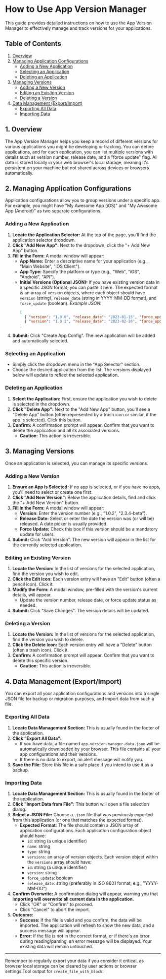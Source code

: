 # How to Use App Version Manager

This guide provides detailed instructions on how to use the App Version Manager to effectively manage and track versions for your applications.

## Table of Contents

1.  [Overview](#overview)
2.  [Managing Application Configurations](#managing-application-configurations)
    *   [Adding a New Application](#adding-a-new-application)
    *   [Selecting an Application](#selecting-an-application)
    *   [Deleting an Application](#deleting-an-application)
3.  [Managing Versions](#managing-versions)
    *   [Adding a New Version](#adding-a-new-version)
    *   [Editing an Existing Version](#editing-an-existing-version)
    *   [Deleting a Version](#deleting-a-version)
4.  [Data Management (Export/Import)](#data-management-exportimport)
    *   [Exporting All Data](#exporting-all-data)
    *   [Importing Data](#importing-data)

## 1. Overview

The App Version Manager helps you keep a record of different versions for various applications you might be developing or tracking. You can define applications, and for each application, you can list multiple versions with details such as version number, release date, and a "force update" flag. All data is stored locally in your web browser's local storage, meaning it's persistent on your machine but not shared across devices or browsers automatically.

## 2. Managing Application Configurations

Application configurations allow you to group versions under a specific app. For example, you might have "My Awesome App (iOS)" and "My Awesome App (Android)" as two separate configurations.

### Adding a New Application

1.  **Locate the Application Selector:** At the top of the page, you'll find the application selector dropdown.
2.  **Click "Add New App":** Next to the dropdown, click the "+ Add New App" button.
3.  **Fill in the Form:** A modal window will appear:
    *   **App Name:** Enter a descriptive name for your application (e.g., "Main Website", "iOS Client").
    *   **App Type:** Specify the platform or type (e.g., "Web", "iOS", "Android", "API").
    *   **Initial Versions (Optional JSON):** If you have existing version data in a specific JSON format, you can paste it here. The expected format is an array of version objects, where each object should have `version` (string), `release_date` (string in YYYY-MM-DD format), and `force_update` (boolean).
        *Example JSON:*
        ```json
        [
          { "version": "1.0.0", "release_date": "2023-01-15", "force_update": false },
          { "version": "1.0.1", "release_date": "2023-02-20", "force_update": true }
        ]
        ```
4.  **Submit:** Click "Create App Config". The new application will be added and automatically selected.

### Selecting an Application

*   Simply click the dropdown menu in the "App Selector" section.
*   Choose the desired application from the list. The versions displayed below will update to reflect the selected application.

### Deleting an Application

1.  **Select the Application:** First, ensure the application you wish to delete is selected in the dropdown.
2.  **Click "Delete App":** Next to the "Add New App" button, you'll see a "Delete App" button (often represented by a trash icon or similar, if the app is selected). Click this button.
3.  **Confirm:** A confirmation prompt will appear. Confirm that you want to delete the application and all its associated versions.
    *   **Caution:** This action is irreversible.

## 3. Managing Versions

Once an application is selected, you can manage its specific versions.

### Adding a New Version

1.  **Ensure an App is Selected:** If no app is selected, or if you have no apps, you'll need to select or create one first.
2.  **Click "Add New Version":** Below the application details, find and click the "+ Add New Version" button.
3.  **Fill in the Form:** A modal window will appear:
    *   **Version:** Enter the version number (e.g., "1.0.2", "2.3.4-beta").
    *   **Release Date:** Select or enter the date the version was (or will be) released. A date picker is usually provided.
    *   **Force Update:** Check this box if this version should be a mandatory update for users.
4.  **Submit:** Click "Add Version". The new version will appear in the list for the currently selected application.

### Editing an Existing Version

1.  **Locate the Version:** In the list of versions for the selected application, find the version you wish to edit.
2.  **Click the Edit Icon:** Each version entry will have an "Edit" button (often a pencil icon). Click it.
3.  **Modify the Form:** A modal window, pre-filled with the version's current details, will appear.
    *   Update the version number, release date, or force update status as needed.
4.  **Submit:** Click "Save Changes". The version details will be updated.

### Deleting a Version

1.  **Locate the Version:** In the list of versions for the selected application, find the version you wish to delete.
2.  **Click the Delete Icon:** Each version entry will have a "Delete" button (often a trash icon). Click it.
3.  **Confirm:** A confirmation prompt will appear. Confirm that you want to delete this specific version.
    *   **Caution:** This action is irreversible.

## 4. Data Management (Export/Import)

You can export all your application configurations and versions into a single JSON file for backup or migration purposes, and import data from such a file.

### Exporting All Data

1.  **Locate Data Management Section:** This is usually found in the footer of the application.
2.  **Click "Export All Data":**
    *   If you have data, a file named `app-version-manager-data.json` will be automatically downloaded by your browser. This file contains all your app configurations and their versions.
    *   If there is no data to export, an alert message will notify you.
3.  **Save the File:** Store this file in a safe place if you intend to use it as a backup.

### Importing Data

1.  **Locate Data Management Section:** This is usually found in the footer of the application.
2.  **Click "Import Data from File":** This button will open a file selection dialog.
3.  **Select a JSON File:** Choose a `.json` file that was previously exported from this application (or one that matches the expected format).
    *   **Expected Format:** The file should contain a JSON array of application configurations. Each application configuration object should have:
        *   `id`: string (a unique identifier)
        *   `name`: string
        *   `type`: string
        *   `versions`: an array of version objects.
        Each version object within the `versions` array should have:
        *   `id`: string (a unique identifier)
        *   `version`: string
        *   `force_update`: boolean
        *   `release_date`: string (preferably in ISO 8601 format, e.g., "YYYY-MM-DD")
4.  **Confirm Overwrite:** A confirmation dialog will appear, warning you that **importing will overwrite all current data in the application.**
    *   Click "OK" or "Confirm" to proceed.
    *   Click "Cancel" to abort the import.
5.  **Outcome:**
    *   **Success:** If the file is valid and you confirm, the data will be imported. The application will refresh to show the new data, and a success message will appear.
    *   **Error:** If the file is not in the correct format, or if there's an error during reading/parsing, an error message will be displayed. Your existing data will remain untouched.

---

Remember to regularly export your data if you consider it critical, as browser local storage can be cleared by user actions or browser settings.Tool output for `create_file_with_block`:
